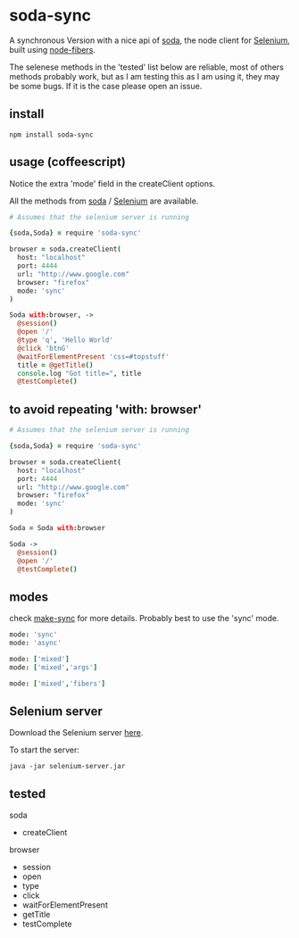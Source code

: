 # soda-sync

A synchronous Version with a nice api of [soda](http://github.com/LearnBoost/soda.git), the node client for
[Selenium](http://seleniumhq.org), built using [node-fibers](http://github.com/laverdet/node-fibers).


The selenese methods in the 'tested' list below are reliable, most of others methods 
probably work, but as I am testing this as I am using it, they may be some
bugs. If it is the case please open an issue.


## install

```
npm install soda-sync
```

## usage (coffeescript)

Notice the extra 'mode' field in the createClient options.

All the methods from [soda](http://github.com/LearnBoost/soda.git) / 
[Selenium](http://seleniumhq.org) are available. 

```coffeescript
# Assumes that the selenium server is running

{soda,Soda} = require 'soda-sync'

browser = soda.createClient(
  host: "localhost"
  port: 4444
  url: "http://www.google.com"
  browser: "firefox"
  mode: 'sync'
)   

Soda with:browser, ->
  @session()
  @open '/'
  @type 'q', 'Hello World'
  @click 'btnG'
  @waitForElementPresent 'css=#topstuff' 
  title = @getTitle()
  console.log "Got title=", title        
  @testComplete()
```


## to avoid repeating 'with: browser' 


```coffeescript
# Assumes that the selenium server is running

{soda,Soda} = require 'soda-sync'

browser = soda.createClient(
  host: "localhost"
  port: 4444
  url: "http://www.google.com"
  browser: "firefox"
  mode: 'sync'
)   

Soda = Soda with:browser

Soda -> 
  @session()
  @open '/'
  @testComplete()
```


## modes

check [make-sync](http://github.com/sebv/node-make-sync) for more details. 
Probably best to use the 'sync' mode.

```coffeescript
mode: 'sync'
mode: 'async'

mode: ['mixed']
mode: ['mixed','args']

mode: ['mixed','fibers']
```


## Selenium server

Download the Selenium server [here](http://seleniumhq.org/download/).

To start the server:

```
java -jar selenium-server.jar
```


## tested

soda
*  createClient
  
browser
*  session
*  open
*  type
*  click
*  waitForElementPresent
*  getTitle
*  testComplete
